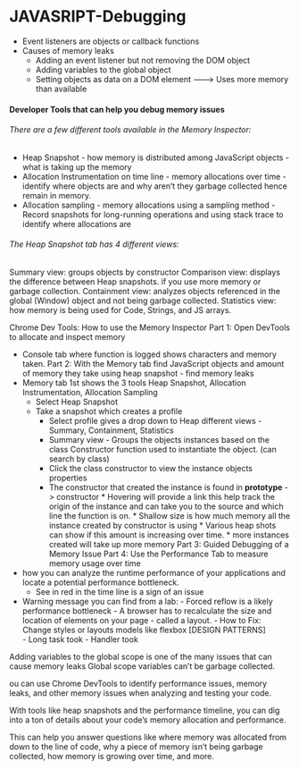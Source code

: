 # JAVASRIPT-Debugging

- Event listeners are objects or callback functions <br>
- Causes of memory leaks <br>
  * Adding an event listener but not removing the DOM object
  * Adding variables to the global object
  * Setting objects as data on a DOM element ---> Uses more memory than available
    
#### Developer Tools that can help you debug memory issues

###### There are a few different tools available in the Memory Inspector:
  * Heap Snapshot - how memory is distributed among JavaScript objects - what is taking up the memory
  * Allocation Instrumentation on time line - memory allocations over time - identify where objects are and why aren’t they garbage collected hence remain in memory. 
  * Allocation sampling - memory allocations using a sampling method - Record snapshots for long-running operations and using stack trace to identify where allocations are

###### The Heap Snapshot tab has 4 different views:

Summary view: groups objects by constructor 
Comparison view: displays the difference between Heap snapshots. if you use more memory or garbage collection.
Containment view: analyzes objects referenced in the global (Window) object and not being garbage collected.
Statistics view: how memory is being used for Code, Strings, and JS arrays.




Chrome Dev Tools: How to use the Memory Inspector
Part 1: Open DevTools to allocate and inspect memory
  * Console tab where function is logged shows characters and memory taken. 
Part 2: With the Memory tab find JavaScript objects and amount of memory they take using heap snapshot - find memory leaks
   * Memory tab 1st shows the 3 tools Heap Snapshot, Allocation Instrumentation, Allocation Sampling
     * Select Heap Snapshot
     * Take a snapshot which creates a profile
         * Select profile gives a drop down to Heap different views - Summary, Containment, Statistics
         * Summary view - Groups the objects instances based on the class Constructor function used to instantiate the object. (can search by class)
         * Click the class constructor to view the instance objects properties
         * The constructor that created the instance is found in __prototype__ -> constructor
               * Hovering will provide a link this help track the origin of the instance and can take you to the source and which line the function is on.
               * Shallow size is how much memory all the instance created by constructor is using
               * Various heap shots can show if this amount is increasing over time.
               * more instances created will take up more memory
Part 3: Guided Debugging of a Memory Issue
Part 4: Use the Performance Tab to measure memory usage over time 
  * how you can analyze the runtime performance of your applications and locate a potential performance bottleneck.
      * See in red in the time line is a sign of an issue
  * Warning message you can find from a lab:
                 - Forced reflow is a likely performance bottleneck
                    - A browser has to recalculate the size and location of elements on your page - called a layout. 
                    - How to Fix: Change styles or layouts models like flexbox [DESIGN PATTERNS]  
                 - Long task took 
                 - Handler took
    
Adding variables to the global scope is one of the many issues that can cause memory leaks
Global scope variables can’t be garbage collected.

ou can use Chrome DevTools to identify performance issues, memory leaks, and other memory issues when analyzing and testing your code.

With tools like heap snapshots and the performance timeline, you can dig into a ton of details about your code’s memory allocation and performance.

This can help you answer questions like where memory was allocated from down to the line of code, why a piece of memory isn’t being garbage collected, how memory is growing over time, and more.
